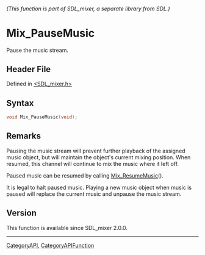###### (This function is part of SDL_mixer, a separate library from SDL.)
# Mix_PauseMusic

Pause the music stream.

## Header File

Defined in [<SDL_mixer.h>](https://github.com/libsdl-org/SDL_mixer/blob/SDL2/include/SDL_mixer.h)

## Syntax

```c
void Mix_PauseMusic(void);
```

## Remarks

Pausing the music stream will prevent further playback of the assigned
music object, but will maintain the object's current mixing position. When
resumed, this channel will continue to mix the music where it left off.

Paused music can be resumed by calling
[Mix_ResumeMusic](Mix_ResumeMusic)().

It is legal to halt paused music. Playing a new music object when music is
paused will replace the current music and unpause the music stream.

## Version

This function is available since SDL_mixer 2.0.0.

----
[CategoryAPI](CategoryAPI), [CategoryAPIFunction](CategoryAPIFunction)

